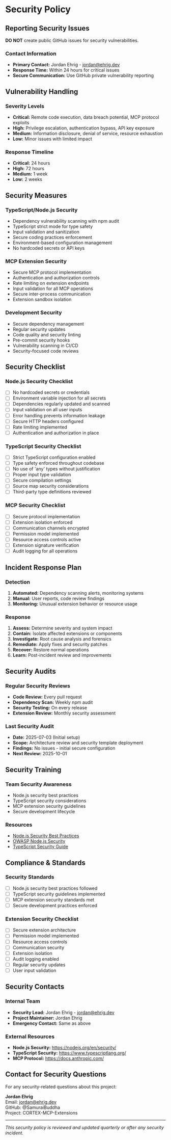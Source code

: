 # Security Policy

## Reporting Security Issues

**DO NOT** create public GitHub issues for security vulnerabilities.

### Contact Information
- **Primary Contact:** Jordan Ehrig - jordan@ehrig.dev
- **Response Time:** Within 24 hours for critical issues
- **Secure Communication:** Use GitHub private vulnerability reporting

## Vulnerability Handling

### Severity Levels
- **Critical:** Remote code execution, data breach potential, MCP protocol exploits
- **High:** Privilege escalation, authentication bypass, API key exposure
- **Medium:** Information disclosure, denial of service, resource exhaustion
- **Low:** Minor issues with limited impact

### Response Timeline
- **Critical:** 24 hours
- **High:** 72 hours  
- **Medium:** 1 week
- **Low:** 2 weeks

## Security Measures

### TypeScript/Node.js Security
- Dependency vulnerability scanning with npm audit
- TypeScript strict mode for type safety
- Input validation and sanitization
- Secure coding practices enforcement
- Environment-based configuration management
- No hardcoded secrets or API keys

### MCP Extension Security
- Secure MCP protocol implementation
- Authentication and authorization controls
- Rate limiting on extension endpoints
- Input validation for all MCP operations
- Secure inter-process communication
- Extension sandbox isolation

### Development Security
- Secure dependency management
- Regular security updates
- Code quality and security linting
- Pre-commit security hooks
- Vulnerability scanning in CI/CD
- Security-focused code reviews

## Security Checklist

### Node.js Security Checklist
- [ ] No hardcoded secrets or credentials
- [ ] Environment variable injection for all secrets
- [ ] Dependencies regularly updated and scanned
- [ ] Input validation on all user inputs
- [ ] Error handling prevents information leakage
- [ ] Secure HTTP headers configured
- [ ] Rate limiting implemented
- [ ] Authentication and authorization in place

### TypeScript Security Checklist
- [ ] Strict TypeScript configuration enabled
- [ ] Type safety enforced throughout codebase
- [ ] No use of 'any' types without justification
- [ ] Proper input type validation
- [ ] Secure compilation settings
- [ ] Source map security considerations
- [ ] Third-party type definitions reviewed

### MCP Security Checklist
- [ ] Secure protocol implementation
- [ ] Extension isolation enforced
- [ ] Communication channels encrypted
- [ ] Permission model implemented
- [ ] Resource access controls active
- [ ] Extension signature verification
- [ ] Audit logging for all operations

## Incident Response Plan

### Detection
1. **Automated:** Dependency scanning alerts, monitoring systems
2. **Manual:** User reports, code review findings
3. **Monitoring:** Unusual extension behavior or resource usage

### Response
1. **Assess:** Determine severity and system impact
2. **Contain:** Isolate affected extensions or components
3. **Investigate:** Root cause analysis and forensics
4. **Remediate:** Apply fixes and security patches
5. **Recover:** Restore normal operations
6. **Learn:** Post-incident review and improvements

## Security Audits

### Regular Security Reviews
- **Code Review:** Every pull request
- **Dependency Scan:** Weekly npm audit
- **Security Testing:** On every release
- **Extension Review:** Monthly security assessment

### Last Security Audit
- **Date:** 2025-07-03 (Initial setup)
- **Scope:** Architecture review and security template deployment
- **Findings:** No issues - initial secure configuration
- **Next Review:** 2025-10-01

## Security Training

### Team Security Awareness
- Node.js security best practices
- TypeScript security considerations
- MCP extension security guidelines
- Secure development lifecycle

### Resources
- [Node.js Security Best Practices](https://nodejs.org/en/security/)
- [OWASP Node.js Security](https://owasp.org/www-project-nodejs-goat/)
- [TypeScript Security Guide](https://www.typescriptlang.org/docs/)

## Compliance & Standards

### Security Standards
- [ ] Node.js security best practices followed
- [ ] TypeScript security guidelines implemented
- [ ] MCP extension security standards met
- [ ] Secure development practices enforced

### Extension Security Checklist
- [ ] Secure extension architecture
- [ ] Permission model implemented
- [ ] Resource access controls
- [ ] Communication security
- [ ] Extension isolation
- [ ] Audit logging enabled
- [ ] Regular security updates
- [ ] User input validation

## Security Contacts

### Internal Team
- **Security Lead:** Jordan Ehrig - jordan@ehrig.dev
- **Project Maintainer:** Jordan Ehrig
- **Emergency Contact:** Same as above

### External Resources
- **Node.js Security:** https://nodejs.org/en/security/
- **TypeScript Security:** https://www.typescriptlang.org/
- **MCP Protocol:** https://docs.anthropic.com/

## Contact for Security Questions

For any security-related questions about this project:

**Jordan Ehrig**  
Email: jordan@ehrig.dev  
GitHub: @SamuraiBuddha  
Project: CORTEX-MCP-Extensions  

---

*This security policy is reviewed and updated quarterly or after any security incident.*
